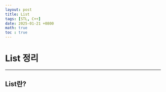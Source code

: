 ```yaml
---
layout: post
title: List
tags: [STL, C++]
date: 2025-01-21 +0800
math: true
toc : true
---
```


# List 정리

****

## List란?

